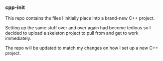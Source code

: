 ### cpp-init

This repo contains the files I initially place into a brand-new C++ project.

Setting up the same stuff over and over again had become tedious so I decided to upload a skeleton project to pull from and get to work immediately.

The repo will be updated to match my changes on how I set up a new C++ project.
